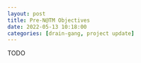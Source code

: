 ```yaml
---
layout: post
title: Pre-N@TM Objectives
date: 2022-05-13 10:18:00
categories: [drain-gang, project update]
---
```


TODO
